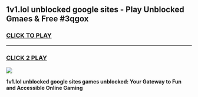 
## 1v1.lol unblocked google sites - Play Unblocked Gmaes & Free #3qgox
<h3>
<a href="https://news.freeplayer.one?title=1v1.lol_unblocked_google_sites&ref=24F">CLICK TO PLAY</a></h3>
<hr>

<h3>
<a href="https://news.freeplayer.one?title=1v1.lol_unblocked_google_sites&ref=24F">CLICK 2 PLAY</a>
  
</h3>

<a href="https://news.freeplayer.one?title=1v1.lol_unblocked_google_sites&ref=24F/"><img src="https://clearcache.store/games.png"></a>


**1v1.lol unblocked google sites games unblocked: Your Gateway to Fun and Accessible Online Gaming**
